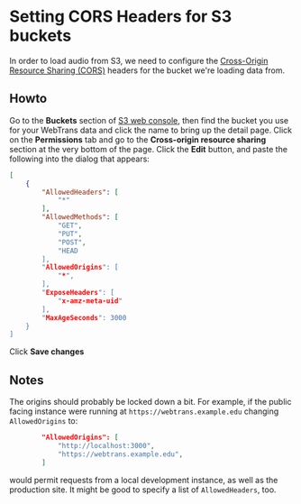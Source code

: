 # Setting CORS Headers for S3 buckets

In order to load audio from S3, we need to configure the [Cross-Origin Resource Sharing (CORS)](https://developer.mozilla.org/en-US/docs/Web/HTTP/CORS) headers for the bucket we're loading data from.

## Howto

Go to the __Buckets__ section of [S3 web console](https://console.aws.amazon.com/s3/buckets), then find the bucket you use for your WebTrans data and click the name to bring up the detail page. Click on the __Permissions__ tab and go to the __Cross-origin resource sharing__ section at the very bottom of the page. Click the __Edit__ button, and paste the following into the dialog that appears:

```json
[
    {
        "AllowedHeaders": [
            "*"
        ],
        "AllowedMethods": [
            "GET",
            "PUT",
            "POST",
            "HEAD
        ],
        "AllowedOrigins": [
            "*",
        ],
        "ExposeHeaders": [
            "x-amz-meta-uid"
        ],
        "MaxAgeSeconds": 3000
    }
]
```

Click __Save changes__

## Notes

The origins should probably be locked down a bit. For example, if the public facing instance were running at `https://webtrans.example.edu` changing `AllowedOrigins` to:

```json
        "AllowedOrigins": [
            "http://localhost:3000",
            "https://webtrans.example.edu",
        ]
```

would permit requests from a local development instance, as well as the production site. It might be good to specify a list of `AllowedHeaders`, too.
